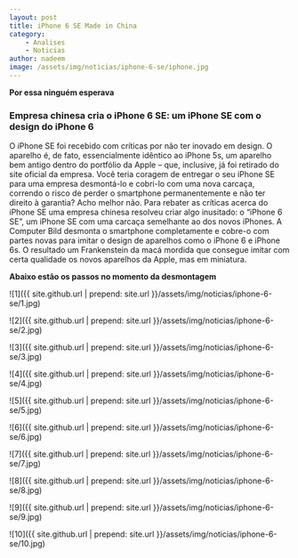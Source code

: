 ```yaml
---
layout: post
title: iPhone 6 SE Made in China
category:
    - Analises
    - Noticias
author: nadeem
image: /assets/img/noticias/iphone-6-se/iphone.jpg
---
```


<strong>Por essa ninguém esperava</strong>

### Empresa chinesa cria o iPhone 6 SE: um iPhone SE com o design do iPhone 6

O iPhone SE foi recebido com críticas por não ter inovado em design. 
O aparelho é, de fato, essencialmente idêntico ao iPhone 5s, um aparelho bem antigo dentro do portfólio da Apple – que, inclusive, já foi retirado do site oficial da empresa. 
Você teria coragem de entregar o seu iPhone SE para uma empresa desmontá-lo e cobri-lo com uma nova carcaça, correndo o risco de perder o smartphone permanentemente e não ter direito à garantia? 
Acho melhor não.
Para rebater as críticas acerca do iPhone SE uma empresa chinesa resolveu criar algo inusitado: o “iPhone 6 SE”, um iPhone SE com uma carcaça semelhante ao dos novos iPhones. 
A Computer Bild desmonta o smartphone completamente e cobre-o com partes novas para imitar o design de aparelhos como o iPhone 6 e iPhone 6s.
O resultado um Frankenstein da macá mordida que consegue imitar com certa qualidade os novos aparelhos da Apple, mas em miniatura.

<b>Abaixo estão os passos no momento da desmontagem</b>

![1]({{ site.github.url | prepend: site.url }}/assets/img/noticias/iphone-6-se/1.jpg)

![2]({{ site.github.url | prepend: site.url }}/assets/img/noticias/iphone-6-se/2.jpg)

![3]({{ site.github.url | prepend: site.url }}/assets/img/noticias/iphone-6-se/3.jpg)

![4]({{ site.github.url | prepend: site.url }}/assets/img/noticias/iphone-6-se/4.jpg)

![5]({{ site.github.url | prepend: site.url }}/assets/img/noticias/iphone-6-se/5.jpg)

![6]({{ site.github.url | prepend: site.url }}/assets/img/noticias/iphone-6-se/6.jpg)

![7]({{ site.github.url | prepend: site.url }}/assets/img/noticias/iphone-6-se/7.jpg)

![8]({{ site.github.url | prepend: site.url }}/assets/img/noticias/iphone-6-se/8.jpg)

![9]({{ site.github.url | prepend: site.url }}/assets/img/noticias/iphone-6-se/9.jpg)

![10]({{ site.github.url | prepend: site.url }}/assets/img/noticias/iphone-6-se/10.jpg)